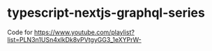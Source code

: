 # typescript-nextjs-graphql-series

Code for https://www.youtube.com/playlist?list=PLN3n1USn4xlkDk8vPVtgyGG3_1eXYPrW-
